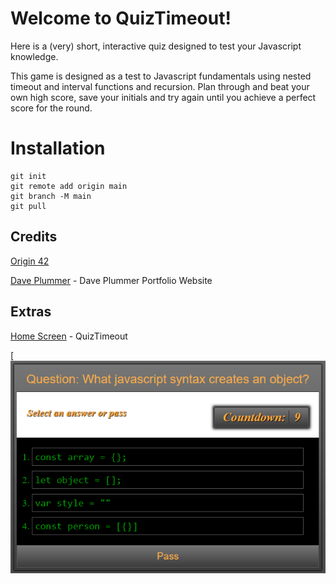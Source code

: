 # Welcome to QuizTimeout!

Here is a (very) short, interactive quiz designed to test your Javascript knowledge.

This game is designed as a test to Javascript fundamentals using nested timeout and interval functions and recursion. Plan through and beat your own high score, save your initials and try again until you achieve a perfect score for the round.

# Installation 

```
git init
git remote add origin main
git branch -M main
git pull
```

## Credits

[Origin 42](https://github.com/origin-42)

[Dave Plummer](https://origin-42.github.io/Dave-Plummer-Portfolio/) - Dave Plummer Portfolio Website

## Extras

[Home Screen](https://origin-42.github.io/quiztimeout/) - QuizTimeout

[![snippet](./assets/images/Home%20Screen.png)
